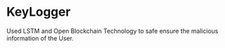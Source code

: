 # KeyLogger
Used LSTM and Open Blockchain Technology to safe ensure the malicious information of the User.
